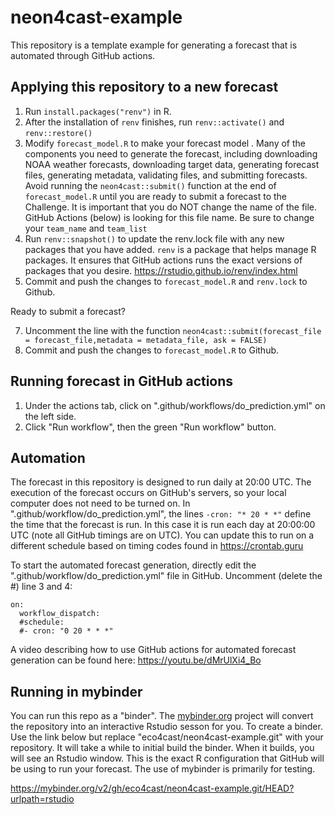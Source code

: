 # neon4cast-example

This repository is a template example for generating a forecast that is automated through GitHub actions.

## Applying this repository to a new forecast

1) Run `install.packages("renv")` in R.
2) After the installation of `renv` finishes, run `renv::activate()` and `renv::restore()`
3) Modify `forecast_model.R` to make your forecast model .  Many of the components you need to generate the forecast, including downloading NOAA weather forecasts, downloading target data, generating forecast files, generating metadata, validating files, and submitting forecasts. Avoid running the `neon4cast::submit()` function at the end of `forecast_model.R` until you are ready to submit a forecast to the Challenge.  It is important that you do NOT change the name of the file.  GitHub Actions (below) is looking for this file name. Be sure to change your `team_name` and `team_list`
4) Run `renv::snapshot()` to update the renv.lock file with any new packages that you have added.  `renv` is a package that helps manage R packages.  It ensures that GitHub actions runs the exact versions of packages that you desire. https://rstudio.github.io/renv/index.html
6) Commit and push the changes to `forecast_model.R` and `renv.lock` to Github. 

Ready to submit a forecast?

7) Uncomment the line with the function `neon4cast::submit(forecast_file = forecast_file,metadata = metadata_file, ask = FALSE)`
8) Commit and push the changes to `forecast_model.R` to Github. 

## Running forecast in GitHub actions

1) Under the actions tab, click on ".github/workflows/do_prediction.yml" on the left side.
2) Click "Run workflow", then the green "Run workflow" button. 

## Automation

The forecast in this repository is designed to run daily at 20:00 UTC.  The execution of the forecast occurs on GitHub's servers, so your local computer does not need to be turned on.  In ".github/workflow/do_prediction.yml", the lines `-cron: "* 20 * *"` define the time that the forecast is run.  In this case it is run each day at 20:00:00 UTC (note all GitHub timings are on UTC).  You can update this to run on a different schedule based on timing codes found in https://crontab.guru

To start the automated forecast generation, directly edit the ".github/workflow/do_prediction.yml" file in GitHub. Uncomment (delete the #) line 3 and 4: 

```
on:
  workflow_dispatch:
  #schedule:
  #- cron: "0 20 * * *"
```

A video describing how to use GitHub actions for automated forecast generation can be found here: https://youtu.be/dMrUlXi4_Bo

## Running in mybinder

You can run this repo as a "binder".  The [mybinder.org](https://mybinder.org) project will convert the repository into an interactive Rstudio sesson for you. To create a binder.  Use the link below but replace "eco4cast/neon4cast-example.git" with your repository.  It will take a while to initial build the binder.  When it builds, you will see an Rstudio window.  This is the exact R configuration that GitHub will be using to run your forecast.  The use of mybinder is primarily for testing.

https://mybinder.org/v2/gh/eco4cast/neon4cast-example.git/HEAD?urlpath=rstudio
